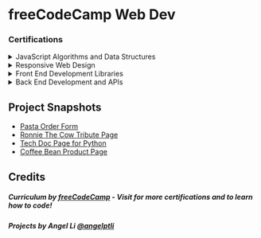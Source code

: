 # freeCodeCamp Web Dev
### Certifications

<details>
<summary>JavaScript Algorithms and Data Structures</summary>

<br>

- [Basic JavaScript](./javascript/javascript/) (113/113)
- [ES6](./javascript/ES6/) (29/29)
- [Regular Expressions](./javascript/Regex/) (33/33)
- [Debugging](./javascript/Debug/) (12/12)
- [Basic Data Structures](./javascript/Data-Structures/) (20/20)
- [Basic Algorithm Scripting](./javascript/Algorithm-Scripting/Basic/) (16/16)
- [Object Oriented Programming](./javascript/OOP/) (26/26)
- [Functional Programming](./javascript/FP/) (24/24)
- [Intermediate Algorithm Scripting](./javascript/Algorithm-Scripting/Intermediate/) (21/21)
- [Projects](./javascript/Projects/) (5/5)
    - [Palindrome Checker](./javascript/Projects/palindrome-checker.js) - Complete
    - [Roman Numeral Converter](./javascript/Projects/convert-to-roman.js) - Complete
    - [Caesars Cipher](./javascript/Projects/caesars-cipher.js) - Complete
    - [Telephone Number Validator](./javascript/Projects/valid-phone-number.js) - Complete
    - [Cash Register](./javascript/Projects/cash-register.js) - Complete
</details>

<details>
<summary>Responsive Web Design</summary>

<br>

- [Milestone 1](./responsive-web-design/Milestone-1/) - Complete
    - [Learn HTML by Building a Cat Photo App](./responsive-web-design/Milestone-1/Cat-Photo-App/) (67/67)
    - [Learn Basic CSS by Building a Cafe Menu](./responsive-web-design/Milestone-1/Cafe-Menu/) (92/92)
    - [Learn CSS Colors by Building a Set of Colored Markers](./responsive-web-design/Milestone-1/Colored-Markers/) (94/94)
    - [Learn HTML Forms by Building a Registration Form](./responsive-web-design/Milestone-1/Registration-Form/) (57/57)
- [Milestone 2](./responsive-web-design/Milestone-2/) - Complete
    - [Learn the CSS Box Model by Building a Rothko Painting](./responsive-web-design/Milestone-2/Rothko-Painting/) (45/45)
    - [Learn CSS Flexbox by Building a Photo Gallery](./responsive-web-design/Milestone-2/Photo-Gallery/) (21/21)
    - [Learn Typography by Building a Nutrition Label](./responsive-web-design/Milestone-2/Nutrition-Label/) (66/66)
    - [Learn Accessibility by Building a Quiz](./responsive-web-design/Milestone-2/Quiz/) (67/67)
- [Milestone 3](./responsive-web-design/Milestone-3/) - Complete
    - [Learn More About CSS Pseudo Selectors by Building A Balance Sheet](./responsive-web-design/Milestone-3/Balance-Sheet/) (65/65)
    - [Learn Intermediate CSS by Building a Picasso Painting](./responsive-web-design/Milestone-3/Picasso-Painting/) (89/89)
    - [Learn Responsive Web Design by Building a Piano](./responsive-web-design/Milestone-3/Piano/) (33/33)
- [Milestone 4](./responsive-web-design/Milestone-4/) - Complete
    - [Learn CSS Variables by Building a City Skyline](./responsive-web-design/Milestone-4/City-Skyline/) (118/118)
    - [Learn CSS Grid by Building a Magazine](./responsive-web-design/Milestone-4/Magazine/) (80/80)
- [Milestone 5](./responsive-web-design/Milestone-5/) - Complete
    - [Learn CSS Transforms by Building a Penguin](./responsive-web-design/Milestone-5/Penguin/) (104/104)
    - [Learn CSS Animation by Building a Ferris Wheel](./responsive-web-design/Milestone-5/Ferris-Wheel/) (29/29)
- [Projects](./responsive-web-design/Projects/) (4/5)
    - [Survey Form](./responsive-web-design/Projects/Survey-Form/) - Complete
    - [Tribute Page](./responsive-web-design/Projects/Tribute-Page/) - Complete
    - [Technical Documentation Page](./responsive-web-design/Projects/Technical-Documentation-Page/) - Complete
    - [Product Landing Page](./responsive-web-design/Projects/Product-Landing-Page/) - Complete
    - [Personal Portfolio Webpage](./responsive-web-design/Projects/Personal-Portfolio-Webpage/) - In Progress
- [Legacy Curriculum](./responsive-web-design/Legacy-Curriculum/)
    - [Basic HTML and HTML5](./responsive-web-design/Legacy-Curriculum/HTML-HTML5/) - Complete
    - [Basic CSS](./responsive-web-design/Legacy-Curriculum/CSS/Basic/) - Complete
    - [Applied Visual Design](./responsive-web-design/Legacy-Curriculum/Applied-Visual-Design/) - Complete
    - [Applied Accessibility](./responsive-web-design/Legacy-Curriculum/Applied-Accessibility/) - Complete
</details>

<details>
<summary>Front End Development Libraries</summary>

<br>

- Bootstrap (0/31)
- jQuery (0/18)
- SASS (0/9)
- React (0/47)
- Redux (0/17)
- React and Redux (0/10)
- Projects (0/5)
</details>

<details>
<summary>Back End Development and APIs</summary>

<br>

- Managing Packages with NPM (0/10)
- Basic Node and Express (0/12)
- MongoDB and Mongoose (0/12)
- Projects (0/5)
</details>

## Project Snapshots
- [Pasta Order Form](./responsive-web-design/Projects/Survey-Form/)
- [Ronnie The Cow Tribute Page](./responsive-web-design/Projects/Tribute-Page/)
- [Tech Doc Page for Python](./responsive-web-design/Projects/Technical-Documentation-Page/)
- [Coffee Bean Product Page](./responsive-web-design/Projects/Product-Landing-Page/)

## Credits
<h5>Curriculum by <a href="https://www.freecodecamp.org/" target="_blank">freeCodeCamp</a> - Visit for more certifications and to learn how to code!</h5>
<h5>Projects by Angel Li <a href="https://github.com/angelptli" target="_blank">@angelptli</a></h5>